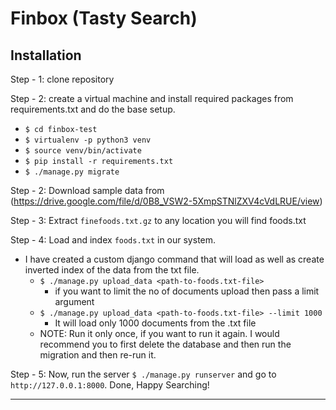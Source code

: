 # Finbox (Tasty Search)

## Installation
Step - 1: clone repository

Step - 2: create a virtual machine and install required packages from requirements.txt and do the base setup.
* `$ cd finbox-test`
* `$ virtualenv -p python3 venv`
* `$ source venv/bin/activate`
* `$ pip install -r requirements.txt`
* `$ ./manage.py migrate`

Step - 2: Download sample data from (https://drive.google.com/file/d/0B8_VSW2-5XmpSTNlZXV4cVdLRUE/view)

Step - 3: Extract `finefoods.txt.gz` to any location you will find foods.txt

Step - 4: Load and index `foods.txt` in our system.
* I have created a custom django command that will load as well as create inverted index of the data from the txt file.
    * `$ ./manage.py upload_data <path-to-foods.txt-file>`
      * if you want to limit the no of documents upload then pass a limit argument
    * `$ ./manage.py upload_data <path-to-foods.txt-file> --limit 1000`
      * It will load only 1000 documents from the .txt file
    * NOTE: Run it only once, if you want to run it again. I would recommend you to first delete the database and then run the migration and then re-run it.

Step - 5: Now, run the server `$ ./manage.py runserver` and go to `http://127.0.0.1:8000`. Done, Happy Searching!

---------------------------------


